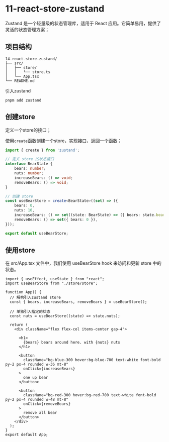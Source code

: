 # 11-react-store-zustand

Zustand 是一个轻量级的状态管理库，适用于 React 应用。它简单易用，提供了灵活的状态管理方案；

## 项目结构
```
14-react-store-zustand/
├── src/
│   ├── store/
│   │   └── store.ts
│   └── App.tsx
└── README.md
```

引入zustand
```shell
pnpm add zustand
```

## 创建store

定义一个store的接口；

使用`create`函数创建一个store，实现接口，返回一个函数；
```ts
import { create } from 'zustand';

// 定义 store 的状态接口
interface BearState {
    bears: number;
    nuts: number;
    increaseBears: () => void;
    removeBears: () => void;
}

// 创建 store
const useBearStore = create<BearState>((set) => ({
    bears: 0,
    nuts: 10,
    increaseBears: () => set((state: BearState) => ({ bears: state.bears + 1 })),
    removeBears: () => set({ bears: 0 }),
}));

export default useBearStore;
```


## 使用store

在 src/App.tsx 文件中，我们使用 useBearStore hook 来访问和更新 store 中的状态。
```tsx
import { useEffect, useState } from "react";
import useBearStore from "./store/store";

function App() {
  // 解构引入zustand store
  const { bears, increaseBears, removeBears } = useBearStore();

  // 单独引入指定的状态
  const nuts = useBearStore((state) => state.nuts);

  return (
    <div className="flex flex-col items-center gap-4">

      <h1>
        {bears} bears around here. with {nuts} nuts
      </h1>

      <button
        className="bg-blue-300 hover:bg-blue-700 text-white font-bold py-2 px-4 rounded w-36 mt-8"
        onClick={increaseBears}
      >
        one up bear
      </button>

      <button
        className="bg-red-300 hover:bg-red-700 text-white font-bold py-2 px-4 rounded w-48 mt-8"
        onClick={removeBears}
      >
        remove all bear
      </button>
    </div>
  );
}
export default App;
```